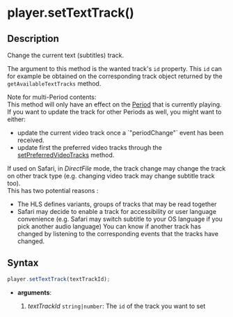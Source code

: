 # player.setTextTrack()

## Description

Change the current text (subtitles) track.

The argument to this method is the wanted track's `id` property. This `id` can
for example be obtained on the corresponding track object returned by the
`getAvailableTextTracks` method.

<div class="note">
Note for multi-Period contents:
<br>
This method will only have an effect on the
<a href="../../Getting_Started/Glossary.md#period">Period</a> that is currently
playing.  If you want to update the track for other Periods as well, you might
want to either:
<br>
<ul>
  <li>update the current video track once a `"periodChange"` event has been
  received.</li>
  <li>update first the preferred video tracks through the
  <a href="./setPreferredVideoTracks.md">setPreferredVideoTracks</a> method.
  </li>
</ul>
</div>

<div class="warning">
If used on Safari, in <i>DirectFile</i> mode, the track change may change
the track on other track type (e.g. changing video track may change subtitle
track too).
<br>
This has two potential reasons :
<ul>
 <li>The HLS defines variants, groups of tracks that may be read together</li>
 <li>Safari may decide to enable a track for accessibility or user language
  convenience (e.g. Safari may switch subtitle to your OS language if you pick
  another audio language)
  You can know if another track has changed by listening to the corresponding
  events that the tracks have changed.</li>
</ul>
</div>

## Syntax

```js
player.setTextTrack(textTrackId);
```

 - **arguments**:

   1. _textTrackId_ `string|number`: The `id` of the track you want to set
